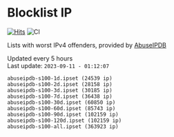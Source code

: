 # Blocklist IP

[![Hits](https://hits.seeyoufarm.com/api/count/incr/badge.svg?url=https%3A%2F%2Fgithub.com%2Fborestad%2Fblocklist-ip%2F&count_bg=%2379C83D&title_bg=%23555555&icon=&icon_color=%23E7E7E7&title=hits&edge_flat=false)](https://hits.seeyoufarm.com)  ![CI](https://img.shields.io/github/workflow/status/borestad/blocklist-ip/CI?style=flat-square)

Lists with worst IPv4 offenders, provided by [AbuseIPDB](https://www.abuseipdb.com/)

<!-- FOOTER-PLACEHOLDER -->
Updated every 5 hours<br>
Last update: `2023-09-11 - 01:12:07`
```
abuseipdb-s100-1d.ipset (24539 ip)
abuseipdb-s100-2d.ipset (28158 ip)
abuseipdb-s100-3d.ipset (30185 ip)
abuseipdb-s100-7d.ipset (36438 ip)
abuseipdb-s100-30d.ipset (60850 ip)
abuseipdb-s100-60d.ipset (85743 ip)
abuseipdb-s100-90d.ipset (102159 ip)
abuseipdb-s100-120d.ipset (102159 ip)
abuseipdb-s100-all.ipset (363923 ip)
```
